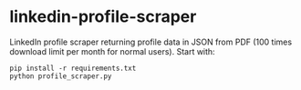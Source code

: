 # linkedin-profile-scraper
LinkedIn profile scraper returning profile data in JSON from PDF (100 times download limit per month for normal users).
Start with:
```
pip install -r requirements.txt
python profile_scraper.py



